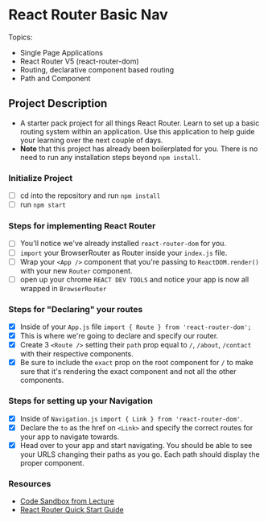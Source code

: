 # React Router Basic Nav

Topics:

- Single Page Applications
- React Router V5 (react-router-dom)
- Routing, declarative component based routing
- Path and Component

## Project Description

- A starter pack project for all things React Router. Learn to set up a basic routing system within an application. Use this application to help guide your learning over the next couple of days.
- **Note** that this project has already been boilerplated for you. There is no need to run any installation steps beyond `npm install`.

### Initialize Project

- [ ] cd into the repository and run `npm install`
- [ ] run `npm start`

### Steps for implementing React Router

- [ ] You'll notice we've already installed `react-router-dom` for you.
- [ ] `import` your BrowserRouter as Router inside your `index.js` file.
- [ ] Wrap your `<App />` component that you're passing to `ReactDOM.render()` with your new `Router` component.
- [ ] open up your chrome `REACT DEV TOOLS` and notice your app is now all wrapped in `BrowserRouter`

### Steps for "Declaring" your routes

- [x] Inside of your `App.js` file `import { Route } from 'react-router-dom';`
- [x] This is where we're going to declare and specify our router.
- [x] Create 3 `<Route />` setting their `path` prop equal to `/`, `/about`, `/contact` with their respective components.
- [x] Be sure to include the `exact` prop on the root component for `/` to make sure that it's rendering the exact component and not all the other components.

### Steps for setting up your Navigation

- [x] Inside of `Navigation.js` `import { Link } from 'react-router-dom'`.
- [x] Declare the `to` as the href on `<Link>` and specify the correct routes for your app to navigate towards.
- [x] Head over to your app and start navigating. You should be able to see your URLS changing their paths as you go. Each path should display the proper component.

### Resources

- [Code Sandbox from Lecture](https://codesandbox.io/s/n58oqgwmP)
- [React Router Quick Start Guide](https://reacttraining.com/react-router/web/guides/quick-start)
